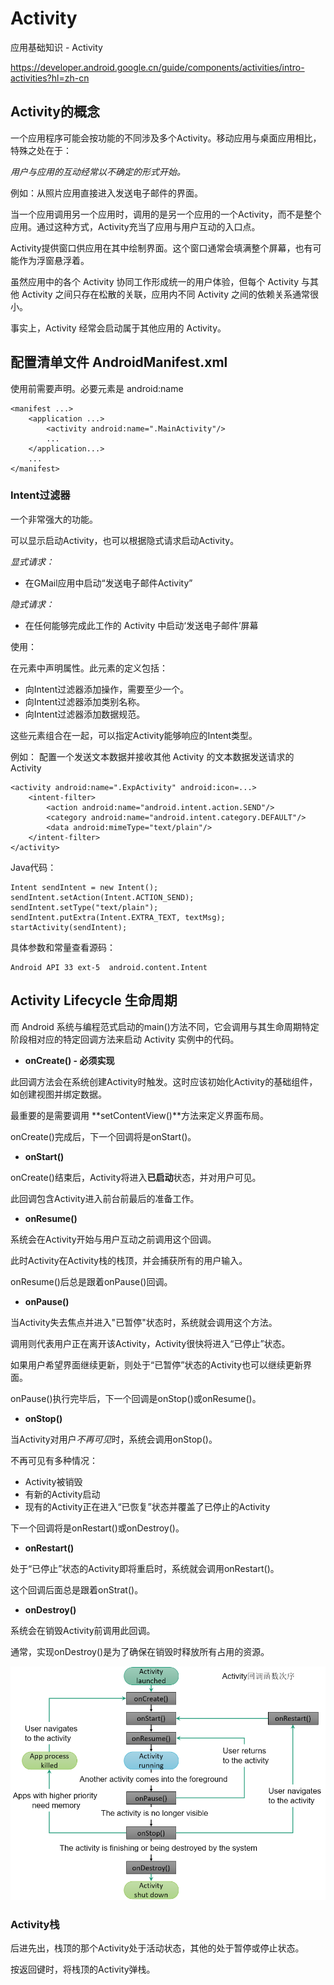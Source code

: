 # Activity

应用基础知识 - Activity

https://developer.android.google.cn/guide/components/activities/intro-activities?hl=zh-cn

## Activity的概念

一个应用程序可能会按功能的不同涉及多个Activity。移动应用与桌面应用相比，特殊之处在于：

*用户与应用的互动经常以不确定的形式开始。*

例如：从照片应用直接进入发送电子邮件的界面。

当一个应用调用另一个应用时，调用的是另一个应用的一个Activity，而不是整个应用。通过这种方式，Activity充当了应用与用户互动的入口点。

Activity提供窗口供应用在其中绘制界面。这个窗口通常会填满整个屏幕，也有可能作为浮窗悬浮着。

虽然应用中的各个 Activity 协同工作形成统一的用户体验，但每个 Activity 与其他 Activity 之间只存在松散的关联，应用内不同 Activity 之间的依赖关系通常很小。

事实上，Activity 经常会启动属于其他应用的 Activity。

## 配置清单文件 AndroidManifest.xml

使用前需要声明。必要元素是 android:name

    <manifest ...>
        <application ...>
            <activity android:name=".MainActivity"/>
            ...
        </application...>
        ...
    </manifest>

### Intent过滤器

一个非常强大的功能。

可以显示启动Activity，也可以根据隐式请求启动Activity。

*显式请求：*
- 在GMail应用中启动“发送电子邮件Activity”

*隐式请求：*
- 在任何能够完成此工作的 Activity 中启动‘发送电子邮件’屏幕

使用：

在<activity>元素中声明<intent-filter>属性。此元素的定义包括：
- <action> 向Intent过滤器添加操作，需要至少一个。
- <category> 向Intent过滤器添加类别名称。
- <data> 向Intent过滤器添加数据规范。

这些元素组合在一起，可以指定Activity能够响应的Intent类型。

例如：
配置一个发送文本数据并接收其他 Activity 的文本数据发送请求的 Activity

    <activity android:name=".ExpActivity" android:icon=...>
        <intent-filter>
            <action android:name="android.intent.action.SEND"/>
            <category android:name="android.intent.category.DEFAULT"/>
            <data android:mimeType="text/plain"/>
        </intent-filter>
    </activity>

Java代码：

    Intent sendIntent = new Intent();
    sendIntent.setAction(Intent.ACTION_SEND);
    sendIntent.setType("text/plain");
    sendIntent.putExtra(Intent.EXTRA_TEXT, textMsg);
    startActivity(sendIntent);

具体参数和常量查看源码：

    Android API 33 ext-5  android.content.Intent

## Activity Lifecycle 生命周期

而 Android 系统与编程范式启动的main()方法不同，它会调用与其生命周期特定阶段相对应的特定回调方法来启动 Activity 实例中的代码。

- **onCreate() - 必须实现**

此回调方法会在系统创建Activity时触发。这时应该初始化Activity的基础组件，如创建视图并绑定数据。

最重要的是需要调用 **setContentView()**方法来定义界面布局。

onCreate()完成后，下一个回调将是onStart()。

- **onStart()**

onCreate()结束后，Activity将进入**已启动**状态，并对用户可见。

此回调包含Activity进入前台前最后的准备工作。

- **onResume()**

系统会在Activity开始与用户互动之前调用这个回调。

此时Activity在Activity栈的栈顶，并会捕获所有的用户输入。

onResume()后总是跟着onPause()回调。

- **onPause()**

当Activity失去焦点并进入"已暂停"状态时，系统就会调用这个方法。

调用则代表用户正在离开该Activity，Activity很快将进入“已停止”状态。

如果用户希望界面继续更新，则处于“已暂停”状态的Activity也可以继续更新界面。

onPause()执行完毕后，下一个回调是onStop()或onResume()。

- **onStop()**

当Activity对用户*不再可见*时，系统会调用onStop()。

不再可见有多种情况：
- Activity被销毁
- 有新的Activity启动
- 现有的Activity正在进入“已恢复”状态并覆盖了已停止的Activity

下一个回调将是onRestart()或onDestroy()。

- **onRestart()**

处于“已停止”状态的Activity即将重启时，系统就会调用onRestart()。

这个回调后面总是跟着onStrat()。

- **onDestroy()**

系统会在销毁Activity前调用此回调。

通常，实现onDestroy()是为了确保在销毁时释放所有占用的资源。

![activity](../pic_android/Lifecycle_activity.png)

### Activity栈

后进先出，栈顶的那个Activity处于活动状态，其他的处于暂停或停止状态。

按返回键时，将栈顶的Activity弹栈。

